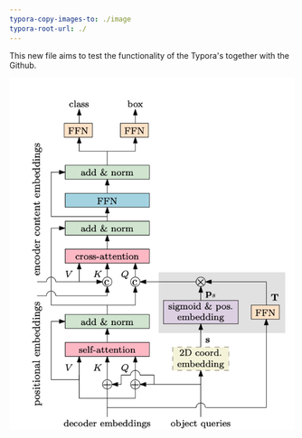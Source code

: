```yaml
---
typora-copy-images-to: ./image
typora-root-url: ./
---
```


This new file aims to test the functionality of the Typora's together with the Github.

![Conditional-DETR](/image/Conditional-DETR-1899525.jpg)
